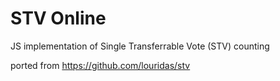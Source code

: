 # STV Online

JS implementation of Single Transferrable Vote (STV) counting

ported from https://github.com/louridas/stv
